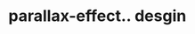 # parallax-effect.. desgin                                                                                                                                                                                                                                                                                                                                                                 
